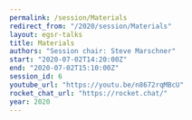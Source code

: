 ```yaml
---
permalink: /session/Materials
redirect_from: "/2020/session/Materials"
layout: egsr-talks
title: Materials
authors: "Session chair: Steve Marschner"
start: "2020-07-02T14:20:00Z"
end: "2020-07-02T15:10:00Z"
session_id: 6
youtube_url: "https://youtu.be/n8672rqMBcU"
rocket_chat_url: "https://rocket.chat/"
year: 2020
---
```

